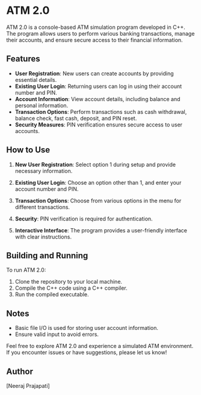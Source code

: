 # ATM 2.0

ATM 2.0 is a console-based ATM simulation program developed in C++. The program allows users to perform various banking transactions, manage their accounts, and ensure secure access to their financial information.

## Features

- **User Registration**: New users can create accounts by providing essential details.
- **Existing User Login**: Returning users can log in using their account number and PIN.
- **Account Information**: View account details, including balance and personal information.
- **Transaction Options**: Perform transactions such as cash withdrawal, balance check, fast cash, deposit, and PIN reset.
- **Security Measures**: PIN verification ensures secure access to user accounts.

## How to Use

1. **New User Registration**: Select option 1 during setup and provide necessary information.

2. **Existing User Login**: Choose an option other than 1, and enter your account number and PIN.

3. **Transaction Options**: Choose from various options in the menu for different transactions.

4. **Security**: PIN verification is required for authentication.

5. **Interactive Interface**: The program provides a user-friendly interface with clear instructions.

## Building and Running

To run ATM 2.0:

1. Clone the repository to your local machine.
2. Compile the C++ code using a C++ compiler.
3. Run the compiled executable.

## Notes

- Basic file I/O is used for storing user account information.
- Ensure valid input to avoid errors.

Feel free to explore ATM 2.0 and experience a simulated ATM environment. If you encounter issues or have suggestions, please let us know!

## Author

[Neeraj Prajapati]